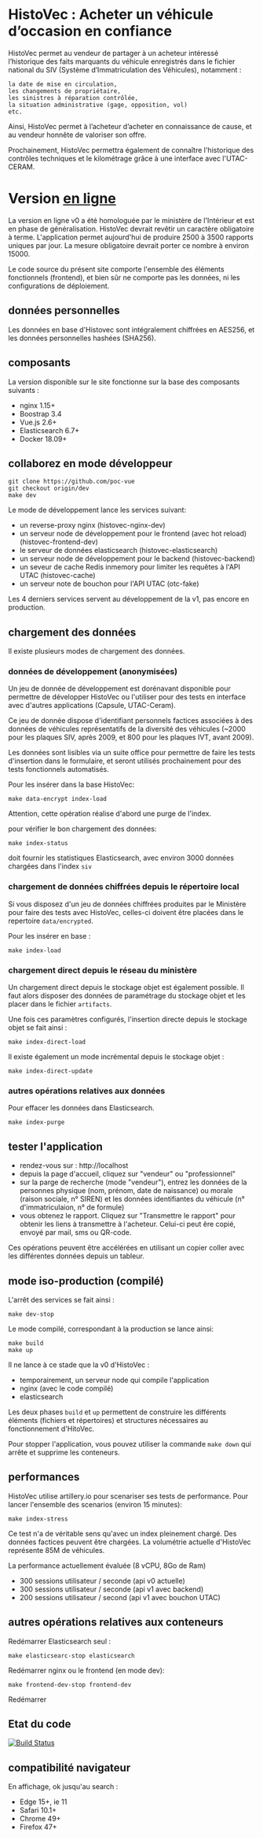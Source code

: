 # HistoVec : Acheter un véhicule d’occasion en confiance

HistoVec permet au vendeur de partager à un acheteur intéressé l’historique des faits marquants du véhicule enregistrés dans le fichier national du SIV (Système d’Immatriculation des Véhicules), notamment :

    la date de mise en circulation,
    les changements de propriétaire,
    les sinistres à réparation contrôlée,
    la situation administrative (gage, opposition, vol)
    etc.

Ainsi, HistoVec permet à l’acheteur d’acheter en connaissance de cause, et au vendeur honnête de valoriser son offre.

Prochainement, HistoVec permettra également de connaître l'historique des contrôles techniques et le kilométrage grâce à une interface avec l'UTAC-CERAM.

# Version [en ligne](https://histovec.interieur.gouv.fr)

La version en ligne v0 a été homologuée par le ministère de l'Intérieur et est en phase de généralisation. HistoVec devrait revêtir un caractère obligatoire à terme. L'application permet aujourd'hui de produire 2500 à 3500 rapports uniques par jour. La mesure obligatoire devrait porter ce nombre à environ 15000.

Le code source du présent site comporte l'ensemble des éléments fonctionnels (frontend), et bien sûr ne comporte pas les données, ni les configurations de déploiement.

## données personnelles
Les données en base d'Histovec sont intégralement chiffrées en AES256, et les données personnelles hashées (SHA256).

## composants
La version disponible sur le site fonctionne sur la base des composants suivants :
- nginx 1.15+
- Boostrap 3.4
- Vue.js 2.6+
- Elasticsearch 6.7+
- Docker 18.09+

## collaborez en mode développeur
```
git clone https://github.com/poc-vue
git checkout origin/dev
make dev
```
Le mode de développement lance les services suivant:
- un reverse-proxy nginx (histovec-nginx-dev)
- un serveur node de développement pour le frontend (avec hot reload) (histovec-frontend-dev)
- le serveur de données elasticsearch (histovec-elasticsearch)
- un serveur node de développement pour le backend (histovec-backend)
- un seveur de cache Redis inmemory pour limiter les requêtes à l'API UTAC (histovec-cache)
- un serveur note de bouchon pour l'API UTAC (otc-fake)

Les 4 derniers services servent au développement de la v1, pas encore en production.

## chargement des données

Il existe plusieurs modes de chargement des données.

### données de développement (anonymisées)
Un jeu de donnée de développement est dorénavant disponible pour permettre de développer HistoVec ou l'utiliser pour des tests en interface avec d'autres applications (Capsule, UTAC-Ceram).

Ce jeu de donnée dispose d'identifiant personnels factices associées à des données de véhicules représentatifs de la diversité des véhicules (~2000 pour les plaques SIV, après 2009, et 800 pour les plaques IVT, avant 2009).

Les données sont lisibles via un suite office pour permettre de faire les tests d'insertion dans le formulaire, et seront utilisés prochainement pour des tests fonctionnels automatisés.

Pour les insérer dans la base HistoVec:

```
make data-encrypt index-load
```

Attention, cette opération réalise d'abord une purge de l'index.

pour vérifier le bon chargement des données:

```
make index-status
```

doit fournir les statistiques Elasticsearch, avec environ 3000 données chargées dans l'index `siv`

### chargement de données chiffrées depuis le répertoire local
Si vous disposez d'un jeu de données chiffrées produites par le Ministère pour faire des tests avec HistoVec, celles-ci doivent être placées dans le repertoire `data/encrypted`.

Pour les insérer en base :
```
make index-load
```

### chargement direct depuis le réseau du ministère
Un chargement direct depuis le stockage objet est également possible. Il faut alors disposer des données de paramétrage du stockage objet et les placer dans le fichier `artifacts`.

Une fois ces paramètres configurés, l'insertion directe depuis le stockage objet se fait ainsi :
```
make index-direct-load
```

Il existe également un mode incrémental depuis le stockage objet :
```
make index-direct-update
```

### autres opérations relatives aux données

Pour effacer les données dans Elasticsearch.

```
make index-purge
```

## tester l'application

- rendez-vous sur : http://localhost
- depuis la page d'accueil,  cliquez sur "vendeur" ou "professionnel"
- sur la parge de recherche (mode "vendeur"), entrez les données de la personnes physique (nom, prénom, date de naissance) ou morale (raison sociale, n° SIREN) et les données identifiantes du véhicule (n° d'immatriculaion, n° de formule)
- vous obtenez le rapport. Cliquez sur "Transmettre le rapport" pour obtenir les liens à transmettre à l'acheteur. Celui-ci peut êre copié, envoyé par mail, sms ou QR-code.

Ces opérations peuvent être accélérées en utilisant un copier coller avec les différentes données depuis un tableur.

## mode iso-production (compilé)

L'arrêt des services se fait ainsi :
```
make dev-stop
```

Le mode compilé, correspondant à la production se lance ainsi:
```
make build
make up
```

Il ne lance à ce stade que la v0 d'HistoVec :
- temporairement, un serveur node qui compile l'application
- nginx (avec le code compilé)
- elasticsearch

Les deux phases `build` et `up` permettent de construire les différents éléments (fichiers et répertoires) et structures nécessaires au fonctionnement d'HitoVec.

Pour stopper l'application, vous pouvez utiliser la commande `make down` qui arrête et supprime les conteneurs.

## performances

HistoVec utilise artillery.io pour scenariser ses tests de performance.
Pour lancer l'ensemble des scenarios (environ 15 minutes):
```
make index-stress
```

Ce test n'a de véritable sens qu'avec un index pleinement chargé. Des données factices peuvent être chargées. La volumétrie actuelle d'HistoVec représente 85M de véhicules.

La performance actuellement évaluée (8 vCPU, 8Go de Ram)
- 300 sessions utilisateur / seconde (api v0 actuelle)
- 300 sessions utilisateur / seconde (api v1 avec backend)
- 200 sessions utilisateur / second (api v1 avec bouchon UTAC)


## autres opérations relatives aux conteneurs

Redémarrer Elasticsearch seul :
```
make elasticsearc-stop elasticsearch
```

Redémarrer nginx ou le frontend (en mode dev):
```
make frontend-dev-stop frontend-dev
```

Redémarrer


## Etat du code

[![Build Status](https://travis-ci.org/histovec/histovec-beta.svg?branch=dev)](https://travis-ci.org/histovec/histovec-beta)


## compatibilité navigateur

En affichage, ok jusqu'au search :

  - Edge 15+, ie 11
  - Safari 10.1+
  - Chrome 49+
  - Firefox 47+

